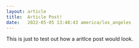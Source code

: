 ```yaml
---
layout: article
title:  Article Post!
date:   2022-05-05 13:48:43 america/los_angeles
---
```


This is just to test out how a aritlce post would look.
